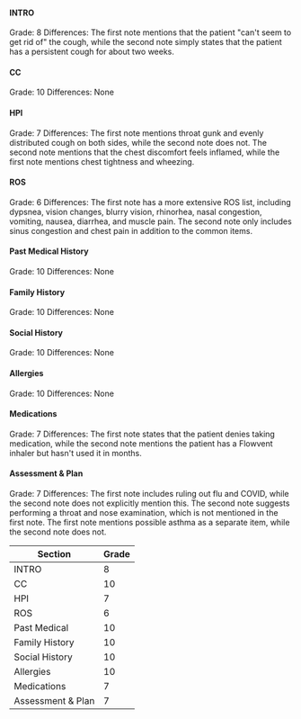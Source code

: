#### INTRO
Grade: 8
Differences: The first note mentions that the patient "can't seem to get rid of" the cough, while the second note simply states that the patient has a persistent cough for about two weeks.

#### CC
Grade: 10
Differences: None

#### HPI
Grade: 7
Differences: The first note mentions throat gunk and evenly distributed cough on both sides, while the second note does not. The second note mentions that the chest discomfort feels inflamed, while the first note mentions chest tightness and wheezing.

#### ROS
Grade: 6
Differences: The first note has a more extensive ROS list, including dypsnea, vision changes, blurry vision, rhinorhea, nasal congestion, vomiting, nausea, diarrhea, and muscle pain. The second note only includes sinus congestion and chest pain in addition to the common items.

#### Past Medical History
Grade: 10
Differences: None

#### Family History
Grade: 10
Differences: None

#### Social History
Grade: 10
Differences: None

#### Allergies
Grade: 10
Differences: None

#### Medications
Grade: 7
Differences: The first note states that the patient denies taking medication, while the second note mentions the patient has a Flowvent inhaler but hasn't used it in months.

#### Assessment & Plan
Grade: 7
Differences: The first note includes ruling out flu and COVID, while the second note does not explicitly mention this. The second note suggests performing a throat and nose examination, which is not mentioned in the first note. The first note mentions possible asthma as a separate item, while the second note does not.

| Section           | Grade |
|-------------------|-------|
| INTRO             | 8     |
| CC                | 10    |
| HPI               | 7     |
| ROS               | 6     |
| Past Medical      | 10    |
| Family History    | 10    |
| Social History    | 10    |
| Allergies         | 10    |
| Medications       | 7     |
| Assessment & Plan | 7     |